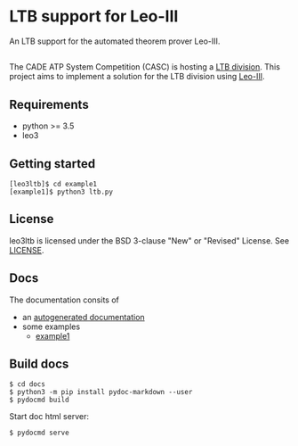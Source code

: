 # LTB support for Leo-III
An LTB support for the automated theorem prover Leo-III.

## 
The CADE ATP System Competition (CASC) is hosting a [LTB division](http://tptp.org/CASC/27/Design.html#Divisions). This project
aims to implement a solution for the LTB division using [Leo-III](http://page.mi.fu-berlin.de/lex/leo3/).

## Requirements
* python >= 3.5
* leo3

## Getting started
```
[leo3ltb]$ cd example1
[example1]$ python3 ltb.py
```

## License
leo3ltb is licensed under the BSD 3-clause "New" or "Revised" License. See [LICENSE](LICENSE).

## Docs
The documentation consits of 
* an [autogenerated documentation](/docs/index)
* some examples
    - [example1](/example1)

## Build docs
```
$ cd docs
$ python3 -m pip install pydoc-markdown --user
$ pydocmd build
```

Start doc html server:
```
$ pydocmd serve
```
